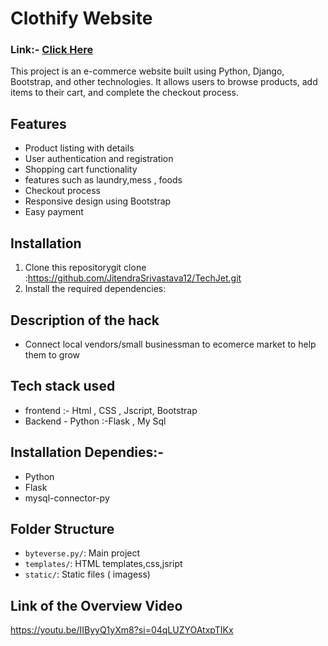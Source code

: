 # Clothify Website
### Link:- [Click Here](https://clothify-two.vercel.app/)

This project is an e-commerce website built using Python, Django, Bootstrap, and other technologies. It allows users to browse products, add items to their cart, and complete the checkout process.

## Features

- Product listing with details
- User authentication and registration
- Shopping cart functionality
- features such as laundry,mess , foods
- Checkout process
- Responsive design using Bootstrap
- Easy payment

## Installation

1. Clone this repositorygit clone :https://github.com/JitendraSrivastava12/TechJet.git
2. Install the required dependencies:

## Description of the hack
- Connect local vendors/small businessman to ecomerce market to help them to grow

## Tech stack used
- frontend :- Html , CSS , Jscript, Bootstrap
-  Backend - Python :-Flask , My Sql

## Installation Dependies:-
- Python
- Flask
- mysql-connector-py  

## Folder Structure

- `byteverse.py/`: Main project 
- `templates/`: HTML templates,css,jsript
- `static/`: Static files ( imagess)

## Link of the Overview Video
https://youtu.be/IIByyQ1yXm8?si=04qLUZYOAtxpTIKx

